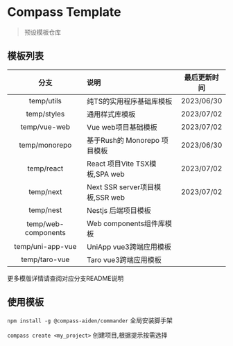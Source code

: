 # Compass Template
> 预设模板仓库

## 模板列表

|         分支          | 说明                          |   最后更新时间   |
|:-------------------:|:----------------------------|:----------:|
|     temp/utils      | 纯TS的实用程序基础库模板               | 2023/06/30 |
|     temp/styles     | 通用样式库模板                     | 2023/07/02 |
|    temp/vue-web     | Vue web项目基础模板               | 2023/07/02 |
|    temp/monorepo    | 基于Rush的 Monorepo 项目模板       | 2023/06/30 |
|     temp/react      | React 项目Vite TSX模板,SPA web  | 2023/07/02 |
|      temp/next      | Next SSR server项目模板,SSR web | 2023/07/02 |
|      temp/nest      | Nestjs 后端项目模板               |            |
| temp/web-components | Web components组件库模板         |            |
|  temp/uni-app-vue   | UniApp vue3跨端应用模板           |            |
|    temp/taro-vue    | Taro vue3跨端应用模板             |            |

更多模版详情请查阅对应分支README说明

## 使用模板

`npm install -g @compass-aiden/commander` 全局安装脚手架

`compass create <my_project>` 创建项目,根据提示按需选择
